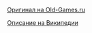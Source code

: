 [Оригинал на Old-Games.ru](https://www.old-games.ru/game/40.html)

[Описание на Википедии](https://ru.wikipedia.org/wiki/King%E2%80%99s_Bounty)

